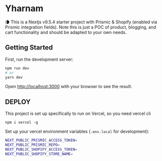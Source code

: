 # Yharnam

🌘  This is a Nextjs v9.5.4 starter project with Prismic & Shopify (enabled via Prismic integration fields). Note this is just a POC of product, blogging, and cart functionality and should be adapted to your own needs.

## Getting Started

First, run the development server:

```bash
npm run dev
# or
yarn dev
```

Open [http://localhost:3000](http://localhost:3000) with your browser to see the result.

## DEPLOY

This project is set up specifically to run on Vercel, so you need vercel cli

`npm i vercel -g`

Set up your vercel environment variables (`.env.local` for development):
```bash
NEXT_PUBLIC_PRISMIC_ACCESS_TOKEN=
NEXT_PUBLIC_PRISMIC_REPO=
NEXT_PUBLIC_SHOPIFY_ACCESS_TOKEN=
NEXT_PUBLIC_SHOPIFY_STORE_NAME=
```
